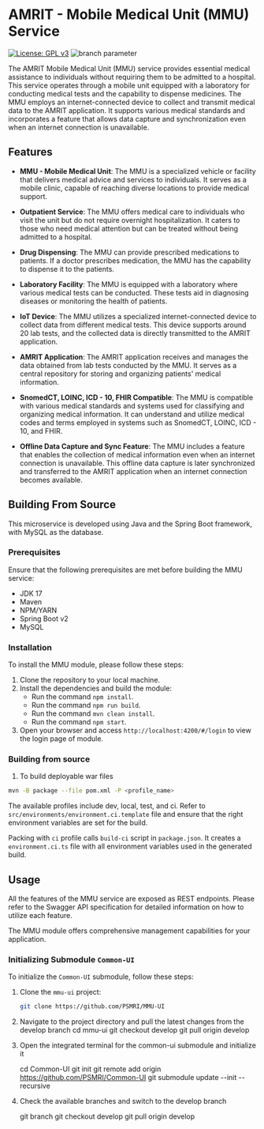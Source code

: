 # AMRIT - Mobile Medical Unit (MMU) Service

[![License: GPL v3](https://img.shields.io/badge/License-GPLv3-blue.svg)](https://www.gnu.org/licenses/gpl-3.0) ![branch parameter](https://github.com/PSMRI/MMU-UI/actions/workflows/sast.yml/badge.svg)

The AMRIT Mobile Medical Unit (MMU) service provides essential medical assistance to individuals without requiring them to be admitted to a hospital. This service operates through a mobile unit equipped with a laboratory for conducting medical tests and the capability to dispense medicines. The MMU employs an internet-connected device to collect and transmit medical data to the AMRIT application. It supports various medical standards and incorporates a feature that allows data capture and synchronization even when an internet connection is unavailable.

## Features

* **MMU - Mobile Medical Unit**: The MMU is a specialized vehicle or facility that delivers medical advice and services to individuals. It serves as a mobile clinic, capable of reaching diverse locations to provide medical support.

* **Outpatient Service**: The MMU offers medical care to individuals who visit the unit but do not require overnight hospitalization. It caters to those who need medical attention but can be treated without being admitted to a hospital.

* **Drug Dispensing**: The MMU can provide prescribed medications to patients. If a doctor prescribes medication, the MMU has the capability to dispense it to the patients.

* **Laboratory Facility**: The MMU is equipped with a laboratory where various medical tests can be conducted. These tests aid in diagnosing diseases or monitoring the health of patients.

* **IoT Device**: The MMU utilizes a specialized internet-connected device to collect data from different medical tests. This device supports around 20 lab tests, and the collected data is directly transmitted to the AMRIT application.

* **AMRIT Application**: The AMRIT application receives and manages the data obtained from lab tests conducted by the MMU. It serves as a central repository for storing and organizing patients' medical information.

* **SnomedCT, LOINC, ICD - 10, FHIR Compatible**: The MMU is compatible with various medical standards and systems used for classifying and organizing medical information. It can understand and utilize medical codes and terms employed in systems such as SnomedCT, LOINC, ICD - 10, and FHIR.

* **Offline Data Capture and Sync Feature**: The MMU includes a feature that enables the collection of medical information even when an internet connection is unavailable. This offline data capture is later synchronized and transferred to the AMRIT application when an internet connection becomes available.

## Building From Source

This microservice is developed using Java and the Spring Boot framework, with MySQL as the database.

### Prerequisites

Ensure that the following prerequisites are met before building the MMU service:

* JDK 17
* Maven
* NPM/YARN
* Spring Boot v2
* MySQL

### Installation

To install the MMU module, please follow these steps:

1. Clone the repository to your local machine.
2. Install the dependencies and build the module:
   - Run the command `npm install`.
   - Run the command `npm run build`.
   - Run the command `mvn clean install`.
   - Run the command `npm start`.
3. Open your browser and access `http://localhost:4200/#/login` to view the login page of module.

### Building from source

1. To build deployable war files
```bash
mvn -B package --file pom.xml -P <profile_name>
```

The available profiles include dev, local, test, and ci.
Refer to `src/environments/environment.ci.template` file and ensure that the right environment variables are set for the build.

Packing with `ci` profile calls `build-ci` script in `package.json`.
It creates a `environment.ci.ts` file with all environment variables used in the generated build.

## Usage

All the features of the MMU service are exposed as REST endpoints. Please refer to the Swagger API specification for detailed information on how to utilize each feature.

The MMU module offers comprehensive management capabilities for your application.

### Initializing Submodule `Common-UI`

To initialize the `Common-UI` submodule, follow these steps:

1. Clone the `mmu-ui` project:
   ```bash
   git clone https://github.com/PSMRI/MMU-UI

2. Navigate to the project directory and pull the latest changes from the develop branch
   cd mmu-ui
   git checkout develop
   git pull origin develop

3. Open the integrated terminal for the common-ui submodule and initialize it

   cd Common-UI
   git init
   git remote add origin https://github.com/PSMRI/Common-UI
   git submodule update --init --recursive

4. Check the available branches and switch to the develop branch

   git branch
   git checkout develop
   git pull origin develop

